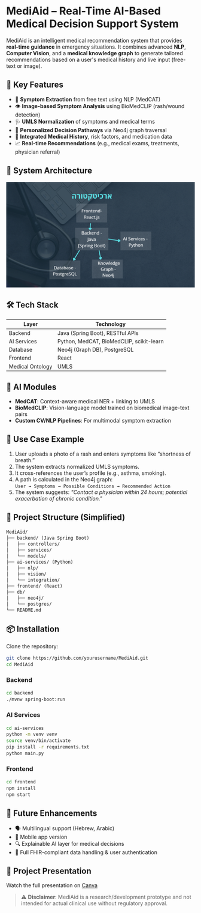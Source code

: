 # MediAid – Real-Time AI-Based Medical Decision Support System

MediAid is an intelligent medical recommendation system that provides **real-time guidance** in emergency situations. It combines advanced **NLP**, **Computer Vision**, and a **medical knowledge graph** to generate tailored recommendations based on a user's medical history and live input (free-text or image).

## 🚀 Key Features

- 🧠 **Symptom Extraction** from free text using NLP (MedCAT)
- 👁️ **Image-based Symptom Analysis** using BioMedCLIP (rash/wound detection)
- 🩺 **UMLS Normalization** of symptoms and medical terms
- 🔗 **Personalized Decision Pathways** via Neo4j graph traversal
- 💊 **Integrated Medical History**, risk factors, and medication data
- 📈 **Real-time Recommendations** (e.g., medical exams, treatments, physician referral)

## 🧩 System Architecture

![System Architecture Diagram](architecture-diagram.png)


## 🛠️ Tech Stack

| Layer             | Technology                              |
|------------------|------------------------------------------|
| Backend          | Java (Spring Boot), RESTful APIs        |
| AI Services      | Python, MedCAT, BioMedCLIP, scikit-learn|
| Database         | Neo4j (Graph DB), PostgreSQL             |
| Frontend         | React                                    |
| Medical Ontology | UMLS                                     |

## 🧬 AI Modules

- **MedCAT**: Context-aware medical NER + linking to UMLS
- **BioMedCLIP**: Vision-language model trained on biomedical image-text pairs
- **Custom CV/NLP Pipelines**: For multimodal symptom extraction

## 🧪 Use Case Example

1. User uploads a photo of a rash and enters symptoms like “shortness of breath.”
2. The system extracts normalized UMLS symptoms.
3. It cross-references the user’s profile (e.g., asthma, smoking).
4. A path is calculated in the Neo4j graph:  
   `User → Symptoms → Possible Conditions → Recommended Action`
5. The system suggests: _"Contact a physician within 24 hours; potential exacerbation of chronic condition."_

## 📁 Project Structure (Simplified)

```
MediAid/
├── backend/ (Java Spring Boot)
│   ├── controllers/
│   ├── services/
│   └── models/
├── ai-services/ (Python)
│   ├── nlp/
│   ├── vision/
│   └── integration/
├── frontend/ (React)
├── db/
│   ├── neo4j/
│   └── postgres/
└── README.md
```

## 📦 Installation

Clone the repository:

```bash
git clone https://github.com/yourusername/MediAid.git
cd MediAid
```

### Backend

```bash
cd backend
./mvnw spring-boot:run
```

### AI Services

```bash
cd ai-services
python -m venv venv
source venv/bin/activate
pip install -r requirements.txt
python main.py
```

### Frontend

```bash
cd frontend
npm install
npm start
```

## 🧠 Future Enhancements

- 🗣️ Multilingual support (Hebrew, Arabic)
- 📲 Mobile app version
- 🔍 Explainable AI layer for medical decisions
- 🔐 Full FHIR-compliant data handling & user authentication

## 🎥 Project Presentation

Watch the full presentation on [Canva]([https://your-canva-link.com](https://www.canva.com/design/DAGpfz5lEMA/Z1zQLtnfc5McnIhCCKUQig/edit?utm_content=DAGpfz5lEMA&utm_campaign=designshare&utm_medium=link2&utm_source=sharebutton))

> ⚠️ **Disclaimer**: MediAid is a research/development prototype and not intended for actual clinical use without regulatory approval.
